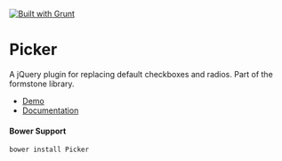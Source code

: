 <a href="http://gruntjs.com" target="_blank"><img src="https://cdn.gruntjs.com/builtwith.png" alt="Built with Grunt"></a> 
# Picker 

A jQuery plugin for replacing default checkboxes and radios. Part of the formstone library. 

- [Demo](http://classic.formstone.it/components/Picker/demo/index.html) 
- [Documentation](http://classic.formstone.it/picker/) 

#### Bower Support 
`bower install Picker`